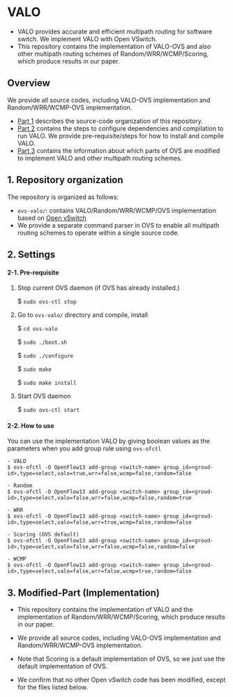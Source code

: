 # VALO 
* VALO provides accurate and efficient multipath routing for software switch. We implement VALO with Open VSwitch.    
* This repository contains the implementation of VALO-OVS and also other multipath routing schemes of Random/WRR/WCMP/Scoring, which produce results in our paper.

## Overview

We provide all source codes, including VALO-OVS implementation and Random/WRR/WCMP-OVS implementation.

* [Part 1](#Repository-organization) describes the source-code organization of this repository.
* [Part 2](#Settings) contains the steps to configure dependencies and compilation to run VALO. We provide pre-requisite/steps for how to install and compile VALO.
* [Part 3](#Modified-Part) contains the information about which parts of OVS are modified to implement VALO and other multipath routing schemes.

## 1. Repository organization 

The repository is organized as follows:

* `ovs-valo/`: contains VALO/Random/WRR/WCMP/OVS implementation based on [Open vSwitch](https://github.com/openvswitch/ovs)
* We provide a separate command parser in OVS to enable all multipath routing schemes to operate within a single source code.

## 2. Settings

#### 2-1. Pre-requisite
  1. Stop current OVS daemon (if OVS has already installed.)

      $ `sudo ovs-ctl stop`

  2. Go to `ovs-valo/` directory and compile, install

      $ `cd ovs-valo`

      $ `sudo ./boot.sh`

      $ `sudo ./configure`

      $ `sudo make`

      $ `sudo make install`

  3. Start OVS daemon

      $ `sudo ovs-ctl start`

 #### 2-2. How to use
 You can use the implementation VALO by giving boolean values as the parameters when you add group rule using `ovs-ofctl` <br>
    
    - VALO 
    $ ovs-ofctl -O OpenFlow13 add-group <switch-name> group_id=<groud-id>,type=select,valo=true,wrr=false,wcmp=false,random=false
    
    - Random
    $ ovs-ofctl -O OpenFlow13 add-group <switch-name> group_id=<groud-id>,type=select,valo=false,wrr=false,wcmp=false,random=true
    
    - WRR 
    $ ovs-ofctl -O OpenFlow13 add-group <switch-name> group_id=<groud-id>,type=select,valo=false,wrr=true,wcmp=false,random=false
    
    - Scoring (OVS default)
    $ ovs-ofctl -O OpenFlow13 add-group <switch-name> group_id=<groud-id>,type=select,valo=false,wrr=false,wcmp=false,random=false
    
    - WCMP 
    $ ovs-ofctl -O OpenFlow13 add-group <switch-name> group_id=<groud-id>,type=select,valo=false,wrr=false,wcmp=true,random=false

 
## 3. Modified-Part (Implementation)

- This repository contains the implementation of VALO and the implementation of Random/WRR/WCMP/Scoring, which produce results in our paper. <be>

- We provide all source codes, including VALO-OVS implementation and Random/WRR/WCMP-OVS implementation. <be>

- Note that Scoring is a default implementation of OVS, so we just use the default implementation of OVS.

- We confirm that no other Open vSwitch code has been modified, except for the files listed below.<br>

